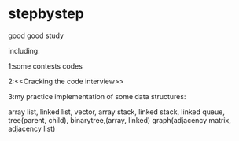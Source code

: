 stepbystep
==========

good good study

including:

1:some contests codes

2:<\<Cracking the code interview>>

3:my practice implementation of some data structures: 

array list, linked list,
vector, array stack,
linked stack, 
linked queue, 
tree(parent, child), 
binarytree,(array, linked)
graph(adjacency matrix, adjacency list)
